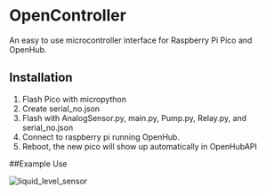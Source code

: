 # OpenController

An easy to use microcontroller interface for Raspberry Pi Pico and OpenHub.

## Installation 

1. Flash Pico with micropython
2. Create serial_no.json
3. Flash with AnalogSensor.py, main.py, Pump.py, Relay.py, and serial_no.json
4. Connect to raspberry pi running OpenHub. 
5. Reboot, the new pico will show up automatically in OpenHubAPI

##Example Use

![liquid_level_sensor](https://user-images.githubusercontent.com/3904428/142290148-5f4fef8c-4e45-4573-ac87-eed77c0134a7.jpg)
